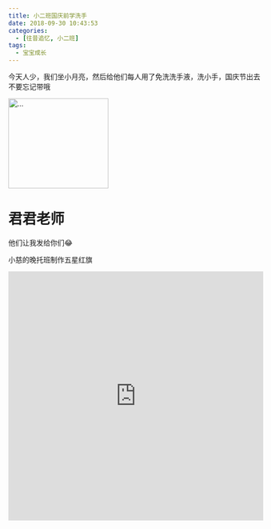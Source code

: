 ```yaml
---
title: 小二班国庆前学洗手
date: 2018-09-30 10:43:53
categories:
  - [往昔追忆, 小二班]
tags:
  - 宝宝成长
---
```


今天人少，我们坐小月亮，然后给他们每人用了免洗洗手液，洗小手，国庆节出去不要忘记带哦

<img src='2020-04-01/01.jpg' width="200" height="180" alt='...'/>

# 君君老师

他们让我发给你们😂

小慈的晚托班制作五星红旗

<iframe height=498 width=510 src='https://player.youku.com/embed/XMzg0Mzk0OTg4MA==' frameborder=0 'allowfullscreen'></iframe>
